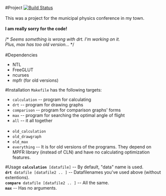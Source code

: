 #Project
[![Build Status](https://travis-ci.org/emerge-craziness/physics.png)](https://travis-ci.org/emerge-craziness/physics)<br><br>
This was a project for the municipal physics conference in my town.<br><br>
<b>I am really sorry for the code!</b>
<br><br>
/* <i>Seems something is wrong with drt. I'm working on it.<br>Plus, max has too old version...</i> */<br><br>
#Dependencies
- NTL
- FreeGLUT
- ncurses
- mpfr (for old versions)

#Installation
`Makefile` has the following targets:
- `calculation`       -- program for calculating
- `drt`               -- program for drawing graphs
- `comparison`        -- program for comparison graphs' forms
- `max`               -- program for searching the optimal angle of flight
- `all`               -- it all together
<br><br>
- `old_calculation`
- `old_drawgraph`  
- `old_max` 
- `everything` -- It is for old versions of the programs. They depend on MPFR library (instead of CLN) and have no calculating optimization features.      

#Usage
<b>`calculation`</b>` [datafile]` -- By default, "data" name is used.<br>
<b>`drt`</b>` datafile [datafile2 .. ]` -- Datafilenames you've used above (without extentions).<br>
<b>`compare`</b>` datafile [datafile2 .. ]` -- All the same.<br>
<b>`max`</b> -- Has no arguments.<br>
